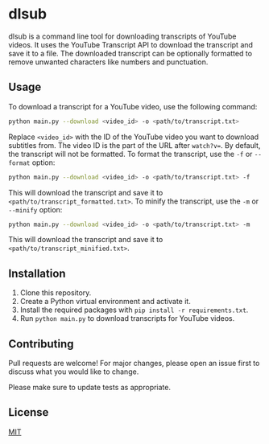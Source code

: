 # dlsub

dlsub is a command line tool for downloading transcripts of YouTube videos. It uses the YouTube Transcript API to download the transcript and save it to a file. The downloaded transcript can be optionally formatted to remove unwanted characters like numbers and punctuation.

## Usage

To download a transcript for a YouTube video, use the following command:

```bash
python main.py --download <video_id> -o <path/to/transcript.txt>
```

Replace `<video_id>` with the ID of the YouTube video you want to download subtitles from. The video ID is the part of the URL after `watch?v=`. By default, the transcript will not be formatted. To format the transcript, use the `-f` or `--format` option:

```bash
python main.py --download <video_id> -o <path/to/transcript.txt> -f
```

This will download the transcript and save it to `<path/to/transcript_formatted.txt>`. To minify the transcript, use the `-m` or `--minify` option:

```bash
python main.py --download <video_id> -o <path/to/transcript.txt> -m
```

This will download the transcript and save it to `<path/to/transcript_minified.txt>`.

## Installation

1. Clone this repository.
2. Create a Python virtual environment and activate it.
3. Install the required packages with `pip install -r requirements.txt`.
4. Run `python main.py` to download transcripts for YouTube videos.

## Contributing

Pull requests are welcome! For major changes, please open an issue first to discuss what you would like to change.

Please make sure to update tests as appropriate.

## License

[MIT](https://choosealicense.com/licenses/mit/)
